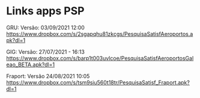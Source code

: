 # Links apps PSP

GRU: Versão: 03/09/2021 12:00
https://www.dropbox.com/s/2sgapqhu81zkcgs/PesquisaSatisfAeroportos.apk?dl=1

 
GIG: Versão: 27/07/2021 - 16:13
https://www.dropbox.com/s/barp1t003uvlcoe/PesquisaSatisfAeroportosGaleao_BETA.apk?dl=1
 
Fraport: Versão 24/08/2021 10:05
https://www.dropbox.com/s/tsm9siu560t18tr/PesquisaSatisf_Fraport.apk?dl=1








